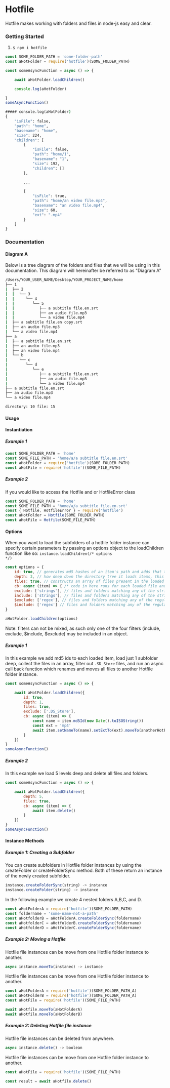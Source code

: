 # Hotfile
Hotfile makes working with folders and files in node-js easy and clear.


### Getting Started
1. <code>$ npm i hotfile</code>
```js
const SOME_FOLDER_PATH = 'some-folder-path'
const aHotFolder = require('hotfile')(SOME_FOLDER_PATH)

const someAsyncFunction = async () => {

    await aHotFolder.loadChildren()

    console.log(aHotFolder)

}
someAsyncFunction()
```

```cmd
##### console.log(aHotFolder)
{
    "isFile": false,
    "path": "home",
    "basename": "home",
    "size": 224,
    "children": [
        {
            "isFile": false,
            "path": "home/1",
            "basename": "1",
            "size": 192,
            "children": []
        },

        ...

        {
            "isFile": true,
            "path": "home/an video file.mp4",
            "basename": "an video file.mp4",
            "size": 60,
            "ext": ".mp4"
        }
    ]
}
```

### Documentation

#### Diagram A
Below is a tree diagram of the folders and files that we will be using in this documentation. This diagram will hereinafter be referred to as "Diagram A"

```cmd
/Users/YOUR_USER_NAME/Desktop/YOUR_PROJECT_NAME/home
├── 1
|  ├── 2
|  |  └── 3
|  |     └── 4
|  |        └── 5
|  |           ├── a subtitle file.en.srt
|  |           ├── an audio file.mp3
|  |           └── a video file.mp4
|  ├── a subtitle file.en copy.srt
|  ├── an audio file.mp3
|  └── a video file.mp4
├── a
|  ├── a subtitle file.en.srt
|  ├── an audio file.mp3
|  ├── an video file.mp4
|  └── b
|     └── c
|        └── d
|           └── e
|              ├── a subtitle file.en.srt
|              ├── an audio file.mp3
|              └── a video file.mp4
├── a subtitle file.en.srt
├── an audio file.mp3
└── a video file.mp4

directory: 10 file: 15
```
#### Usage


#### Instantiation

##### Example 1
```js
const SOME_FOLDER_PATH = 'home'
const SOME_FILE_PATH = 'home/a/a subtitle file.en.srt'
const aHotFolder = require('hotfile')(SOME_FOLDER_PATH)
const aHotFile = require('hotfile')(SOME_FILE_PATH)
```
##### Example 2
If you would like to access the Hotfile and or HotfileError class
```js
const SOME_FOLDER_PATH = 'home'
const SOME_FILE_PATH = 'home/a/a subtitle file.en.srt'
const { Hotfile, HotfileError } = require('hotfile')
const aHotFolder = Hotfile(SOME_FOLDER_PATH)
const aHotFile = Hotfile(SOME_FILE_PATH)
```

#### Options
When you want to load the subfolders of a hotfile folder instance can specify certain parameters by passing an options object to the loadChildren function like so: <code>instance.loadChildren(/* options */)</code>
```js
const options = {
    id: true, // generates md5 hashes of an item's path and adds that to the item as its id property
    depth: 3, // how deep down the directory tree it loads items, this is 0 by default.
    files: true, // constructs an array of files present in the loaded folders and attaches it to the instance that called the load method.
    cb: async (item) => { /* code in here runs for each loaded file and folder */ }, 
    exclude: ['strings'], // files and folders matching any of the strings in this array will not be loaded
    include: ['strings'], // files and folders matching any of the strings in this array will be loaded
    $exclude: ['regex'], // files and folders matching any of the regular expressions in this array will not be loaded
    $include: ['regex'] // files and folders matching any of the regular expressions in this array will be loaded
}

aHotFolder.loadChildren(options)
```
Note: filters can not be mixed, as such only one of the four filters (include, exclude, $include, $exclude) may be included in an object.

##### Example 1
In this example we add md5 ids to each loaded item, load just 1 subfolder deep, collect the files in an array, filter out <code>.SD_Store</code> files, and run an async call back function which renames and moves all files to another Hotfile folder instance. 
```js
const someAsyncFunction = async () => {

    await aHotFolder.loadChildren({
        id: true,
        depth: 1,
        files: true,
        exclude: ['.DS_Store'],
        cb: async (item) => {
            const name = item.md5Id(new Date().toISOString())
            const ext = 'mp4'
            await item.setNameTo(name).setExtTo(ext).moveTo(anotherHotFolder)
        }
    })
}
someAsyncFunction()
```

##### Example 2
In this example we load 5 levels deep and delete all files and folders. 
```js
const someAsyncFunction = async () => {

    await aHotFolder.loadChildren({
        depth: 5,
        files: true,
        cb: async (item) => {
            await item.delete()
        }
    })
}
someAsyncFunction()
```


#### Instance Methods

##### Example 1: Creating a Subfolder
You can create subfolders in Hotfile folder instances by using the createFolder or createFolderSync method. Both of these return an instance of the newly created subfolder. 

```js
instance.createFolderSync(string) -> instance
instance.createFolder(string) -> instance
```
In the following example we create 4 nested folders A,B,C, and D.
```js
const aHotFolderA = require('hotfile')(SOME_FOLDER_PATH)
const foldername = 'some-name-not-a-path'
const aHotfolderB = aHotFolderA.createFolderSync(foldername)
const aHotfolderC = aHotfolderB.createFolderSync(foldername)
const aHotfolderD = aHotfolderC.createFolderSync(foldername)
```

##### Example 2: Moving a Hotfile
Hotfile file instances can be move from one Hotfile folder instance to another. 
```js
async instance.moveTo(instanec) -> instance
```
Hotfile file instances can be move from one Hotfile folder instance to another. 

```js
const aHotFolderA = require('hotfile')(SOME_FOLDER_PATH_A)
const aHotFolderB = require('hotfile')(SOME_FOLDER_PATH_A)
const aHotFile = require('hotfile')(SOME_FILE_PATH)

await aHotfile.moveTo(aHotFolderA)
await aHotfile.moveTo(aHotFolderB)
```


##### Example 2: Deleting Hotfile file instance
Hotfile file instances can be deleted from anywhere. 
```js
async instance.delete() -> boolean
```
Hotfile file instances can be move from one Hotfile folder instance to another. 

```js
const aHotFile = require('hotfile')(SOME_FILE_PATH)

const result = await aHotfile.delete()

```